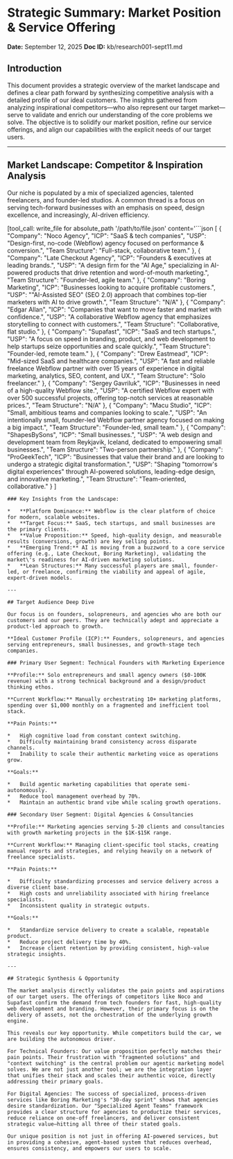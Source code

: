 # Strategic Summary: Market Position & Service Offering

**Date:** September 12, 2025
**Doc ID:** kb/research001-sept11.md

## Introduction

This document provides a strategic overview of the market landscape and defines a clear path forward by synthesizing competitive analysis with a detailed profile of our ideal customers. The insights gathered from analyzing inspirational competitors—who also represent our target market—serve to validate and enrich our understanding of the core problems we solve. The objective is to solidify our market position, refine our service offerings, and align our capabilities with the explicit needs of our target users.

---

## Market Landscape: Competitor & Inspiration Analysis

Our niche is populated by a mix of specialized agencies, talented freelancers, and founder-led studios. A common thread is a focus on serving tech-forward businesses with an emphasis on speed, design excellence, and increasingly, AI-driven efficiency.

[tool_call: write_file for absolute_path '/path/to/file.json' content='```json
[
  {
    "Company": "Noco Agency",
    "ICP": "SaaS & tech companies",
    "USP": "Design-first, no-code (Webflow) agency focused on performance & conversion.",
    "Team Structure": "Full-stack, collaborative team."
  },
  {
    "Company": "Late Checkout Agency",
    "ICP": "Founders & executives at leading brands.",
    "USP": "A design firm for the \"AI Age,\" specializing in AI-powered products that drive retention and word-of-mouth marketing.",
    "Team Structure": "Founder-led, agile team."
  },
  {
    "Company": "Boring Marketing",
    "ICP": "Businesses looking to acquire profitable customers.",
    "USP": "\"AI-Assisted SEO\" (SEO 2.0) approach that combines top-tier marketers with AI to drive growth.",
    "Team Structure": "N/A"
  },
  {
    "Company": "Edgar Allan",
    "ICP": "Companies that want to move faster and market with confidence.",
    "USP": "A collaborative Webflow agency that emphasizes storytelling to connect with customers.",
    "Team Structure": "Collaborative, flat studio."
  },
  {
    "Company": "Supafast",
    "ICP": "SaaS and tech startups.",
    "USP": "A focus on speed in branding, product, and web development to help startups seize opportunities and scale quickly.",
    "Team Structure": "Founder-led, remote team."
  },
  {
    "Company": "Drew Eastmead",
    "ICP": "Mid-sized SaaS and healthcare companies.",
    "USP": "A fast and reliable freelance Webflow partner with over 15 years of experience in digital marketing, analytics, SEO, content, and UX.",
    "Team Structure": "Solo freelancer."
  },
  {
    "Company": "Sergey Gavriluk",
    "ICP": "Businesses in need of a high-quality Webflow site.",
    "USP": "A certified Webflow expert with over 500 successful projects, offering top-notch services at reasonable prices.",
    "Team Structure": "N/A"
  },
  {
    "Company": "Macu Studio",
    "ICP": "Small, ambitious teams and companies looking to scale.",
    "USP": "An intentionally small, founder-led Webflow partner agency focused on making a big impact.",
    "Team Structure": "Founder-led, small team."
  },
  {
    "Company": "ShapesBySons",
    "ICP": "Small businesses.",
    "USP": "A web design and development team from Reykjavik, Iceland, dedicated to empowering small businesses.",
    "Team Structure": "Two-person partnership."
  },
  {
    "Company": "ProGeekTech",
    "ICP": "Businesses that value their brand and are looking to undergo a strategic digital transformation.",
    "USP": "Shaping \"tomorrow's digital experiences\" through AI-powered solutions, leading-edge design, and innovative marketing.",
    "Team Structure": "Team-oriented, collaborative."
  }
]
```
### Key Insights from the Landscape:

*   **Platform Dominance:** Webflow is the clear platform of choice for modern, scalable websites.
*   **Target Focus:** SaaS, tech startups, and small businesses are the primary clients.
*   **Value Proposition:** Speed, high-quality design, and measurable results (conversions, growth) are key selling points.
*   **Emerging Trend:** AI is moving from a buzzword to a core service offering (e.g., Late Checkout, Boring Marketing), validating the market\'s readiness for AI-driven marketing solutions.
*   **Lean Structures:** Many successful players are small, founder-led, or freelance, confirming the viability and appeal of agile, expert-driven models.

---

## Target Audience Deep Dive

Our focus is on founders, solopreneurs, and agencies who are both our customers and our peers. They are technically adept and appreciate a product-led approach to growth.

**Ideal Customer Profile (ICP):** Founders, solopreneurs, and agencies serving entrepreneurs, small businesses, and growth-stage tech companies.

### Primary User Segment: Technical Founders with Marketing Experience

**Profile:** Solo entrepreneurs and small agency owners ($0-100K revenue) with a strong technical background and a design/product thinking ethos.

**Current Workflow:** Manually orchestrating 10+ marketing platforms, spending over $1,000 monthly on a fragmented and inefficient tool stack.

**Pain Points:**

*   High cognitive load from constant context switching.
*   Difficulty maintaining brand consistency across disparate channels.
*   Inability to scale their authentic marketing voice as operations grow.

**Goals:**

*   Build agentic marketing capabilities that operate semi-autonomously.
*   Reduce tool management overhead by 70%.
*   Maintain an authentic brand vibe while scaling growth operations.

### Secondary User Segment: Digital Agencies & Consultancies

**Profile:** Marketing agencies serving 5-20 clients and consultancies with growth marketing projects in the $1K-$15K range.

**Current Workflow:** Managing client-specific tool stacks, creating manual reports and strategies, and relying heavily on a network of freelance specialists.

**Pain Points:**

*   Difficulty standardizing processes and service delivery across a diverse client base.
*   High costs and unreliability associated with hiring freelance specialists.
*   Inconsistent quality in strategic outputs.

**Goals:**

*   Standardize service delivery to create a scalable, repeatable product.
*   Reduce project delivery time by 40%.
*   Increase client retention by providing consistent, high-value strategic insights.

---

## Strategic Synthesis & Opportunity

The market analysis directly validates the pain points and aspirations of our target users. The offerings of competitors like Noco and Supafast confirm the demand from tech founders for fast, high-quality web development and branding. However, their primary focus is on the delivery of assets, not the orchestration of the underlying growth engine.

This reveals our key opportunity. While competitors build the car, we are building the autonomous driver.

For Technical Founders: Our value proposition perfectly matches their pain points. Their frustration with "fragmented solutions" and "context switching" is the central problem our agentic marketing model solves. We are not just another tool; we are the integration layer that unifies their stack and scales their authentic voice, directly addressing their primary goals.

For Digital Agencies: The success of specialized, process-driven services like Boring Marketing's "30-day sprint" shows that agencies desire standardization. Our "Specialized Agent Teams" framework provides a clear structure for agencies to productize their services, reduce reliance on one-off freelancers, and deliver consistent strategic value—hitting all three of their stated goals.

Our unique position is not just in offering AI-powered services, but in providing a cohesive, agent-based system that reduces overhead, ensures consistency, and empowers our users to scale.
